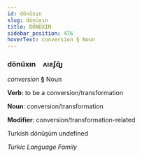 ```yaml
---
id: dönüxın
slug: dönüxın
title: DÖNÜXIN
sidebar_position: 476
hoverText: conversion § Noun
---
```


### dönüxın&emsp;<span kind="abugida">ʌıƨʄɋ̃ȷ</span>

*conversion* **§** Noun

**Verb**: to be a conversion/transformation

**Noun**: conversion/transformation

**Modifier**: conversion/transformation-related

Turkish dönüşüm undefined

*Turkic Language Family*